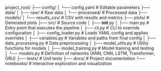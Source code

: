 project_root/
├── config/
│   └── config.yaml             # Editable parameters
├── data/
│   ├── raw/                    # Raw data
│   └── processed/              # Processed data
├── models/
│   └── results_csv/            # CSV with results and metrics
├── plots/                      # Generated plots
├── src/                        # Source code
│   ├── __init__.py
│   ├── main.py                 # Entry point that executes the pipeline
│   ├── cli.py                  # CLI to override configuration
│   ├── config_loader.py        # Loads YAML config and applies overrides
│   ├── variables.py            # Variables and paths from final config
│   ├── data_processing.py      # Data preprocessing
│   ├── model_utils.py          # Utility functions for models
│   ├── model_training.py       # Model training and testing
│   └── models.py               # Definition of networks (ANN, CNN, LSTM, Transformer, GRU)
├── tests/                      # Unit tests
├── docs/                       # Project documentation
└── notebooks/                  # Interactive exploration and visualization
